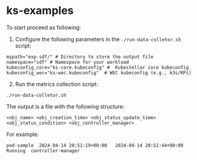 # ks-examples

To start proceed as following:

1. Configure the following parameters in the `./run-data-colletor.sh` script:

```
mypath="exp-sdf/" # Directory to store the output file
namespace="sdf" # Namespace for your workload
kubeconfig_core="ks-core.kubeconfig" #  Kubestellar core kubeconfig
kubeconfig_wec="ks-wec.kubeconfig"  # WEC kubeconfig (e.g., k3s/RPi)
```

2. Run the metrics collection script:

```
./run-data-colletor.sh
```

The output is a file with the following structure:

```
<obj_name> <obj_creation_time> <obj_status_update_time> <obj_status_condition> <obj_controller_manager>
```

For example: 

```
pod-sample	2024-04-14 20:51:19+00:00	2024-04-14 20:51:44+00:00	Running  controller-manager
```
